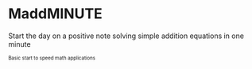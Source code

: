 # MaddMINUTE
Start the day on a positive note solving simple addition equations in one minute

<sub><sup>Basic start to speed math applications<sup></sub>
